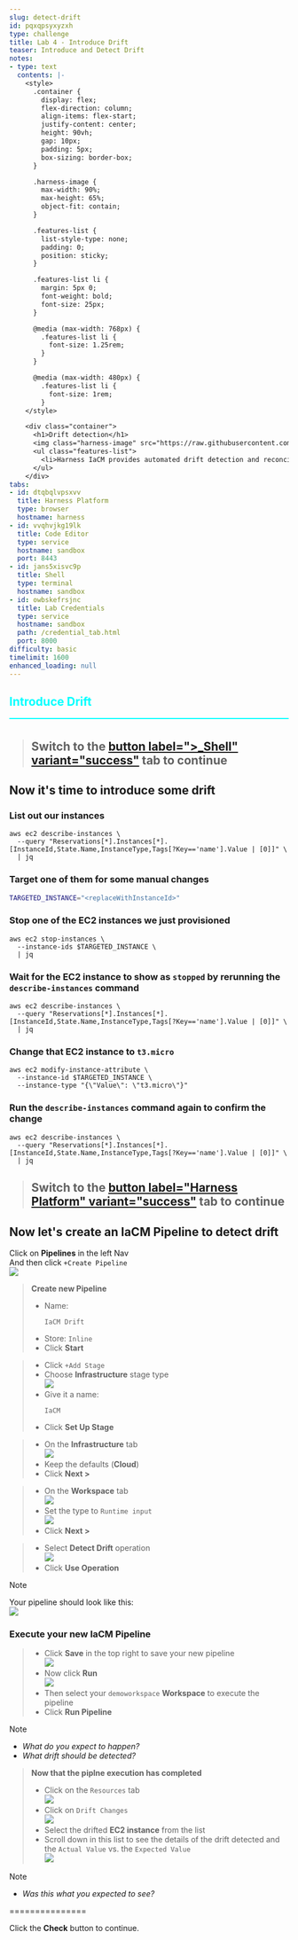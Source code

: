 ```yaml
---
slug: detect-drift
id: pqxqpsyxyzxh
type: challenge
title: Lab 4 - Introduce Drift
teaser: Introduce and Detect Drift
notes:
- type: text
  contents: |-
    <style>
      .container {
        display: flex;
        flex-direction: column;
        align-items: flex-start;
        justify-content: center;
        height: 90vh;
        gap: 10px;
        padding: 5px;
        box-sizing: border-box;
      }

      .harness-image {
        max-width: 90%;
        max-height: 65%;
        object-fit: contain;
      }

      .features-list {
        list-style-type: none;
        padding: 0;
        position: sticky;
      }

      .features-list li {
        margin: 5px 0;
        font-weight: bold;
        font-size: 25px;
      }

      @media (max-width: 768px) {
        .features-list li {
          font-size: 1.25rem;
        }
      }

      @media (max-width: 480px) {
        .features-list li {
          font-size: 1rem;
        }
    </style>

    <div class="container">
      <h1>Drift detection</h1>
      <img class="harness-image" src="https://raw.githubusercontent.com/harness-community/field-workshops/main/assets/images/iac_drift_detection.png">
      <ul class="features-list">
        <li>Harness IaCM provides automated drift detection and reconciliation, preventing discrepancies between desired and actual state, ensuring git is the single source of truth for infrastructure changes.</li>
      </ul>
    </div>
tabs:
- id: dtqbqlvpsxvv
  title: Harness Platform
  type: browser
  hostname: harness
- id: vvqhvjkg19lk
  title: Code Editor
  type: service
  hostname: sandbox
  port: 8443
- id: jans5xisvc9p
  title: Shell
  type: terminal
  hostname: sandbox
- id: owbskefrsjnc
  title: Lab Credentials
  type: service
  hostname: sandbox
  path: /credential_tab.html
  port: 8000
difficulty: basic
timelimit: 1600
enhanced_loading: null
---
```


<style type="text/css" rel="stylesheet">
hr.cyan { background-color: cyan; color: cyan; height: 2px; margin-bottom: -10px; }
h2.cyan { color: cyan; }
</style><h2 class="cyan">Introduce Drift</h2>
<hr class="cyan">
<br>

> ## Switch to the [button label=">_Shell" variant="success"](tab-2) tab to continue

## Now it's time to introduce some drift

### List out our instances
```bash,run
aws ec2 describe-instances \
  --query "Reservations[*].Instances[*].[InstanceId,State.Name,InstanceType,Tags[?Key=='name'].Value | [0]]" \
  | jq
```

### Target one of them for some manual changes
```bash
TARGETED_INSTANCE="<replaceWithInstanceId>"
```

### Stop one of the EC2 instances we just provisioned
```bash,run
aws ec2 stop-instances \
  --instance-ids $TARGETED_INSTANCE \
  | jq
```

### Wait for the EC2 instance to show as `stopped` by rerunning the `describe-instances` command
```bash,run
aws ec2 describe-instances \
  --query "Reservations[*].Instances[*].[InstanceId,State.Name,InstanceType,Tags[?Key=='name'].Value | [0]]" \
  | jq
```

### Change that EC2 instance to `t3.micro`
```bash,run
aws ec2 modify-instance-attribute \
  --instance-id $TARGETED_INSTANCE \
  --instance-type "{\"Value\": \"t3.micro\"}"
```

### Run the `describe-instances` command again to confirm the change
```bash,run
aws ec2 describe-instances \
  --query "Reservations[*].Instances[*].[InstanceId,State.Name,InstanceType,Tags[?Key=='name'].Value | [0]]" \
  | jq
```

> ## Switch to the [button label="Harness Platform" variant="success"](tab-0) tab to continue

## Now let's create an IaCM Pipeline to detect drift
Click on **Pipelines** in the left Nav <br>
And then click `+Create Pipeline` <br>
![](https://raw.githubusercontent.com/harness-community/field-workshops/main/assets/images/pipeline_create.png)

> **Create new Pipeline**
> - Name: <pre>`IaCM Drift`</pre>
> - Store: `Inline`
> - Click **Start**

> - Click `+Add Stage` <br>
> - Choose **Infrastructure** stage type \
>     ![](https://raw.githubusercontent.com/harness-community/field-workshops/main/se-workshop-iacm/assets/images/iacm_pipeline_stage.png)
> - Give it a name: <pre>`IaCM`</pre>
> - Click **Set Up Stage**

> - On the  **Infrastructure** tab \
>     ![](https://raw.githubusercontent.com/harness-community/field-workshops/main/assets/images/pipeline_tab_infrastructure.png)
> - Keep the defaults (**Cloud**)
> - Click **Next >**

> - On the **Workspace** tab \
>     ![](https://raw.githubusercontent.com/harness-community/field-workshops/main/assets/images/pipeline_tab_workspace.png)
> - Set the type to `Runtime input` \
>     ![](https://raw.githubusercontent.com/harness-community/field-workshops/main/assets/images/pipeline_workspace_runtime_input.png)
> - Click **Next >**

> - Select **Detect Drift** operation \
>     ![](https://raw.githubusercontent.com/harness-community/field-workshops/main/se-workshop-iacm/assets/images/iacm_drift_step.png)
> - Click **Use Operation**

> [!NOTE]
> Your pipeline should look like this: \
>     ![](https://raw.githubusercontent.com/harness-community/field-workshops/main/se-workshop-iacm/assets/images/full_pipeline_iacm_drift.png)

### Execute your new IaCM Pipeline
> - Click **Save** in the top right to save your new pipeline \
>     ![](https://raw.githubusercontent.com/harness-community/field-workshops/main/assets/images/pipeline_save.png)
> - Now click **Run** \
>     ![](https://raw.githubusercontent.com/harness-community/field-workshops/main/assets/images/pipeline_run.png)
> - Then select your `demoworkspace` **Workspace** to execute the pipeline
> - Click **Run Pipeline**

> [!NOTE]
> - *What do you expect to happen?*
> - *What drift should be detected?*

> **Now that the piplne execution has completed**
> - Click on the `Resources` tab \
>     ![](https://raw.githubusercontent.com/harness-community/field-workshops/main/se-workshop-iacm/assets/images/iacm_drift_resources.png)
> - Click on `Drift Changes` \
>     ![](https://raw.githubusercontent.com/harness-community/field-workshops/main/se-workshop-iacm/assets/images/iacm_drift_changes.png)
> - Select the drifted **EC2 instance** from the list
> - Scroll down in this list to see the details of the drift detected and the `Actual Value` vs. the `Expected Value` \
>     ![](https://raw.githubusercontent.com/harness-community/field-workshops/main/se-workshop-iacm/assets/images/iacm_drift_details.png)

> [!NOTE]
> - *Was this what you expected to see?*

===============

Click the **Check** button to continue.
